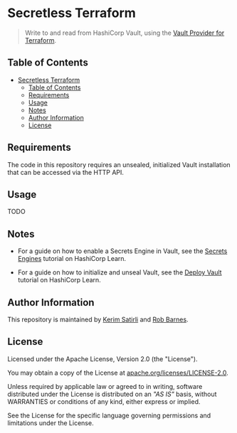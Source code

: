 # Secretless Terraform

> Write to and read from HashiCorp Vault, using the [Vault Provider for Terraform](https://registry.terraform.io/providers/hashicorp/vault/latest).

## Table of Contents

- [Secretless Terraform](#secretless-terraform)
  - [Table of Contents](#table-of-contents)
  - [Requirements](#requirements)
  - [Usage](#usage)
  - [Notes](#notes)
  - [Author Information](#author-information)
  - [License](#license)

## Requirements

The code in this repository requires an unsealed, initialized Vault installation that can be accessed via the HTTP API.

## Usage

TODO

## Notes

* For a guide on how to enable a Secrets Engine in Vault, see the [Secrets Engines](https://learn.hashicorp.com/tutorials/vault/getting-started-secrets-engines#enable-a-secrets-engine) tutorial on HashiCorp Learn.

* For a guide on how to initialize and unseal Vault, see the [Deploy Vault](https://learn.hashicorp.com/tutorials/vault/getting-started-deploy#initializing-the-vault) tutorial on HashiCorp Learn.

## Author Information

This repository is maintained by [Kerim Satirli](https://github.com/ksatirli) and [Rob Barnes](https://github.com/devops-rob).

## License

Licensed under the Apache License, Version 2.0 (the "License").

You may obtain a copy of the License at [apache.org/licenses/LICENSE-2.0](http://www.apache.org/licenses/LICENSE-2.0).

Unless required by applicable law or agreed to in writing, software distributed under the License is distributed on an _"AS IS"_ basis, without WARRANTIES or conditions of any kind, either express or implied.

See the License for the specific language governing permissions and limitations under the License.
